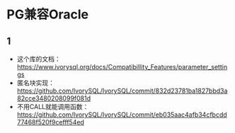 
# PG兼容Oracle

## 1
- 这个库的文档：https://www.ivorysql.org/docs/Compatibillity_Features/parameter_settings
- 匿名块实现：https://github.com/IvorySQL/IvorySQL/commit/832d23781ba1827bbd3a82cce3480208099f081d
- 不用CALL就能调用函数：https://github.com/IvorySQL/IvorySQL/commit/eb035aac4afb34cfbcdd77468f520f9cefff54ed
